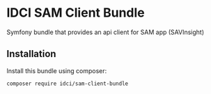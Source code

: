# IDCI SAM Client Bundle

Symfony bundle that provides an api client for SAM app (SAVInsight)

## Installation

Install this bundle using composer:

```sh
composer require idci/sam-client-bundle
```